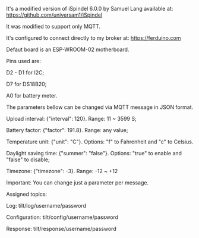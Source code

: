 It's a modified version of iSpindel 6.0.0 by Samuel Lang available at: https://github.com/universam1/iSpindel

It was modified to support only MQTT.

It's configured to connect directly to my broker at: https://ferduino.com

Defaut board is an ESP-WROOM-02 motherboard.

Pins used are:

D2 - D1 for I2C;

D7 for DS18B20;

A0 for battery meter.

The parameters bellow can be changed via MQTT message in JSON format.

Upload interval: {"interval": 120}. Range: 11 ~ 3599 S;

Battery factor: {"factor": 191.8}. Range: any value;

Temperature unit: {"unit": "C"}. Options: "f" to Fahrenheit and "c" to Celsius.

Daylight saving time: {"summer": "false"}. Options: "true" to enable and "false" to disable;

Timezone: {"timezone": -3}. Range: -12 ~ +12

Important: You can change just a parameter per message.

Assigned topics:

Log: tilt/log/username/password

Configuration: tilt/config/username/password

Response: tilt/response/username/password

